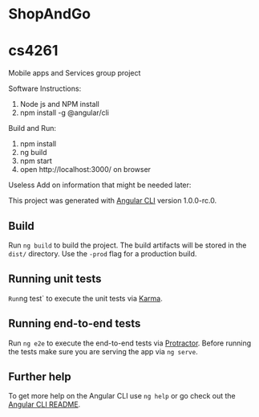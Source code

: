 # ShopAndGo
# cs4261
Mobile apps and Services group project

Software Instructions:
1) Node js and NPM install
2) npm install -g @angular/cli 

Build and Run:
1) npm install
2) ng build
3) npm start
4) open http://localhost:3000/ on browser


Useless Add on information that might be needed later:


This project was generated with [Angular CLI](https://github.com/angular/angular-cli) version 1.0.0-rc.0.

## Build

Run `ng build` to build the project. The build artifacts will be stored in the `dist/` directory. Use the `-prod` flag for a production build.

## Running unit tests
`
Run `ng test` to execute the unit tests via [Karma](https://karma-runner.github.io).

## Running end-to-end tests

Run `ng e2e` to execute the end-to-end tests via [Protractor](http://www.protractortest.org/).
Before running the tests make sure you are serving the app via `ng serve`.

## Further help

To get more help on the Angular CLI use `ng help` or go check out the [Angular CLI README](https://github.com/angular/angular-cli/blob/master/README.md).

